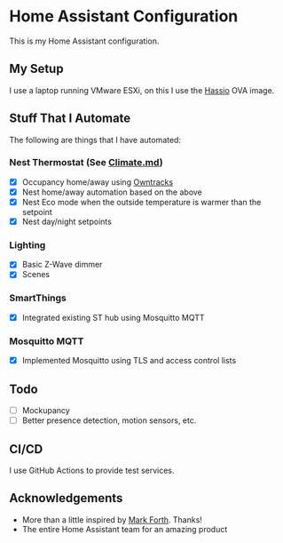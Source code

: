 # Home Assistant Configuration

This is my Home Assistant configuration.

## My Setup

I use a laptop running VMware ESXi, on this I use the [Hassio](https://www.home-assistant.io/hassio/) OVA image.

## Stuff That I Automate

The following are things that I have automated:

### Nest Thermostat (See [Climate.md](packages/background/Climate.md))

- [x] Occupancy home/away using [Owntracks](https://www.home-assistant.io/components/device_tracker.owntracks/)
- [x] Nest home/away automation based on the above
- [x] Nest Eco mode when the outside temperature is warmer than the setpoint
- [x] Nest day/night setpoints

### Lighting

- [x] Basic Z-Wave dimmer
- [x] Scenes

### SmartThings

- [x] Integrated existing ST hub using Mosquitto MQTT

### Mosquitto MQTT

- [x] Implemented Mosquitto using TLS and access control lists

## Todo

- [ ] Mockupancy
- [ ] Better presence detection, motion sensors, etc.

## CI/CD

I use GitHub Actions to provide test services.

## Acknowledgements

- More than a little inspired by [Mark Forth](https://github.com/mf-social). Thanks!
- The entire Home Assistant team for an amazing product

